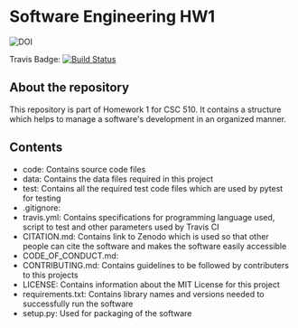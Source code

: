 # Software Engineering HW1

![DOI](https://zenodo.org/badge/DOI/10.5281/zenodo.3986930.svg)


Travis Badge: [![Build Status](https://travis-ci.com/nazia-alam/SoftwareEngineeringHW1.svg?branch=master)](https://travis-ci.com/nazia-alam/SoftwareEngineeringHW1)


## About the repository

This repository is part of Homework 1 for CSC 510. It contains a structure which helps to manage a software's development in an organized manner.

## Contents

- code: Contains source code files
- data: Contains the data files required in this project
- test: Contains all the required test code files which are used by pytest for testing
- .gitignore: 
- travis.yml: Contains specifications for programming language used, script to test and other parameters used by Travis CI
- CITATION.md: Contains link to Zenodo which is used so that other people can cite the software and makes the software easily accessible
- CODE_OF_CONDUCT.md: 
- CONTRIBUTING.md: Contains guidelines to be followed by contributers to this projects
- LICENSE: Contains information about the MIT License for this project
- requirements.txt: Contains library names and versions needed to successfully run the software
- setup.py: Used for packaging of the software
